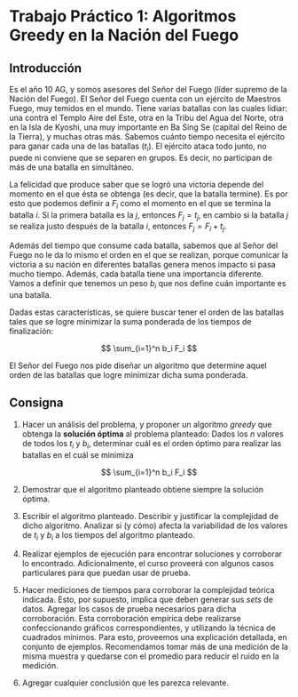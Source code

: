 # Trabajo Práctico 1: Algoritmos Greedy en la Nación del Fuego

## Introducción
Es el año 10 AG, y somos asesores del Señor del Fuego (líder supremo de la Nación del Fuego). El Señor del Fuego cuenta con un ejército de Maestros Fuego, muy temidos en el mundo. Tiene varias batallas con las cuales lidiar: una contra el Templo Aire del Este, otra en la Tribu del Agua del Norte, otra en la Isla de Kyoshi, una muy importante en Ba Sing Se (capital del Reino de la Tierra), y muchas otras más. Sabemos cuánto tiempo necesita el ejército para ganar cada una de las batallas ($t_i$). El ejército ataca todo junto, no puede ni conviene que se separen en grupos. Es decir, no participan de más de una batalla en simultáneo.

La felicidad que produce saber que se logró una victoria depende del momento en el que ésta se obtenga (es decir, que la batalla termine). Es por esto que podemos definir a $F_i$ como el momento en el que se termina la batalla $i$. Si la primera batalla es la $j$, entonces $F_j = t_j$, en cambio si la batalla $j$ se realiza justo después de la batalla $i$, entonces $F_j = F_i + t_j$.

Además del tiempo que consume cada batalla, sabemos que al Señor del Fuego no le da lo mismo el orden en el que se realizan, porque comunicar la victoria a su nación en diferentes batallas genera menos impacto si pasa mucho tiempo. Además, cada batalla tiene una importancia diferente. Vamos a definir que tenemos un peso $b_i$ que nos define cuán importante es una batalla.

Dadas estas características, se quiere buscar tener el orden de las batallas tales que se logre minimizar la suma ponderada de los tiempos de finalización:

$$
\sum_{i=1}^n b_i F_i
$$

El Señor del Fuego nos pide diseñar un algoritmo que determine aquel orden de las batallas que logre minimizar dicha suma ponderada.

## Consigna  
1. Hacer un análisis del problema, y proponer un algoritmo *greedy* que obtenga la **solución óptima** al problema planteado: Dados los $n$ valores de todos los $t_i$ y $b_i$, determinar cuál es el orden óptimo para realizar las batallas en el cuál se minimiza  

$$
\sum_{i=1}^n b_i F_i
$$

2. Demostrar que el algoritmo planteado obtiene siempre la solución óptima.  

3. Escribir el algoritmo planteado. Describir y justificar la complejidad de dicho algoritmo. Analizar si (y cómo) afecta la variabilidad de los valores de $t_i$ y $b_i$ a los tiempos del algoritmo planteado.  

4. Realizar ejemplos de ejecución para encontrar soluciones y corroborar lo encontrado. Adicionalmente, el curso proveerá con algunos casos particulares para que puedan usar de prueba.

5. Hacer mediciones de tiempos para corroborar la complejidad teórica indicada. Esto, por supuesto, implica que deben generar sus *sets* de datos. Agregar los casos de prueba necesarios para dicha corroboración. Esta corroboración empírica debe realizarse confeccionando gráficos correspondientes, y utilizando la técnica de cuadrados mínimos. Para esto, proveemos una explicación detallada, en conjunto de ejemplos. Recomendamos tomar más de una medición de la misma muestra y quedarse con el promedio para reducir el ruido en la medición.  

6. Agregar cualquier conclusión que les parezca relevante.  

